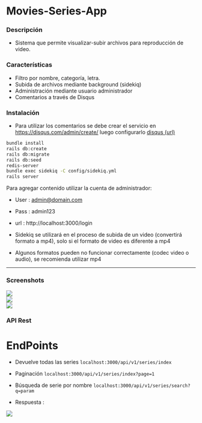 # Movies-Series-App

### Descripción 
- Sistema que permite visualizar-subir archivos para reproducción de video.

### Características
- Filtro por nombre, categoría, letra.
- Subida de archivos mediante background (sidekiq)
- Administración mediante usuario administrador 
- Comentarios a través de Disqus

### Instalación

- Para utilizar los comentarios se debe crear el servicio en https://disqus.com/admin/create/ luego configurarlo [disqus (url)](https://github.com/JamesAndresCM/movies-series-app/blob/master/app/views/videos/show.html.erb#L19)

```bash
bundle install
rails db:create
rails db:migrate
rails db:seed
redis-server
bundle exec sidekiq -C config/sidekiq.yml
rails server
```

Para agregar contenido utilizar la cuenta de administrador: 

- User : admin@domain.com
- Pass : admin123

- url : http://localhost:3000/login

- Sidekiq se utilizará en el proceso de subida de un video (convertirá formato a mp4), solo si el formato de video es diferente a mp4

- Algunos formatos pueden no funcionar correctamente (codec video o audio), se recomienda utilizar mp4

***
### Screenshots

<img src="https://i.imgur.com/lTLHdgY.jpg" />
<br>
<img src="https://i.imgur.com/Izvr5xV.png" />
<br>
<img src="https://i.imgur.com/HwO1NeY.png" />

### API Rest

# EndPoints

- Devuelve todas las series ```localhost:3000/api/v1/series/index```
- Paginación ```localhost:3000/api/v1/series/index?page=1```
- Búsqueda de serie por nombre ```localhost:3000/api/v1/series/search?q=param```

- Respuesta :

<img src="https://i.imgur.com/s64PyqS.png" />